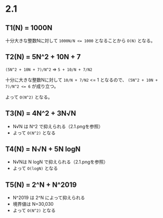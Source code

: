# 2.1

## T1(N) = 1000N

十分大きな整数Nに対して `1000N/N <= 1000` となることから `O(N)` となる。


## T2(N) = 5N^2 + 10N + 7

`(5N^2 + 10N + 7)/N^2` => `5 + 10/N + 7/N2`

十分に大きな整数Nに対して `10/N + 7/N2` <= 1 となるので、
`(5N^2 + 10N + 7)/N^2 <= 6` が成り立つ。

よって `O(N^2)` となる。


## T3(N) = 4N^2 + 3N√N

- N√N は N^2 で抑えられる（2.1.pngを参照）
- よって `O(N^2)` となる


## T4(N) = N√N + 5N logN

- N√Nは N logN で抑えられる（2.1.pngを参照）
- よって `O(logN)` となる


## T5(N) = 2^N + N^2019

- N^2019 は 2^N によって抑えられる
- 境界値は N=30,030
- よって `O(N^2)` となる
